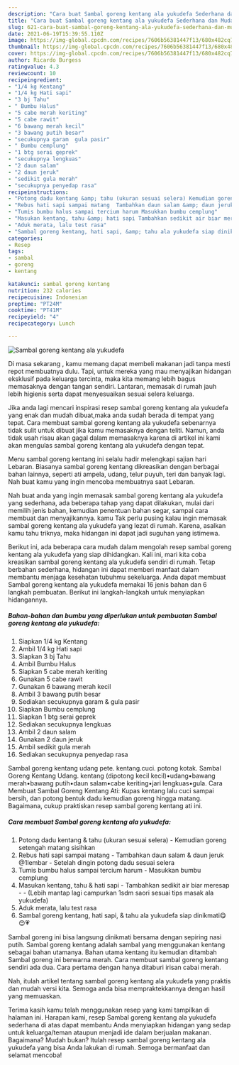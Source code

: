```yaml
---
description: "Cara buat Sambal goreng kentang ala yukudefa Sederhana dan Mudah Dibuat"
title: "Cara buat Sambal goreng kentang ala yukudefa Sederhana dan Mudah Dibuat"
slug: 621-cara-buat-sambal-goreng-kentang-ala-yukudefa-sederhana-dan-mudah-dibuat
date: 2021-06-19T15:39:55.110Z
image: https://img-global.cpcdn.com/recipes/7606b56381447f13/680x482cq70/sambal-goreng-kentang-ala-yukudefa-foto-resep-utama.jpg
thumbnail: https://img-global.cpcdn.com/recipes/7606b56381447f13/680x482cq70/sambal-goreng-kentang-ala-yukudefa-foto-resep-utama.jpg
cover: https://img-global.cpcdn.com/recipes/7606b56381447f13/680x482cq70/sambal-goreng-kentang-ala-yukudefa-foto-resep-utama.jpg
author: Ricardo Burgess
ratingvalue: 4.3
reviewcount: 10
recipeingredient:
- "1/4 kg Kentang"
- "1/4 kg Hati sapi"
- "3 bj Tahu"
- " Bumbu Halus"
- "5 cabe merah keriting"
- "5 cabe rawit"
- "6 bawang merah kecil"
- "3 bawang putih besar"
- "secukupnya garam  gula pasir"
- " Bumbu cemplung"
- "1 btg serai geprek"
- "secukupnya lengkuas"
- "2 daun salam"
- "2 daun jeruk"
- "sedikit gula merah"
- "secukupnya penyedap rasa"
recipeinstructions:
- "Potong dadu kentang &amp; tahu (ukuran sesuai selera) Kemudian goreng setengah matang sisihkan"
- "Rebus hati sapi sampai matang  Tambahkan daun salam &amp; daun jeruk @1lembar Setelah dingin potong dadu sesuai selera"
- "Tumis bumbu halus sampai tercium harum Masukkan bumbu cemplung"
- "Masukan kentang, tahu &amp; hati sapi Tambahkan sedikit air biar meresap  (Lebih mantap lagi campurkan 1sdm saori sesuai tips masak ala yukudefa)"
- "Aduk merata, lalu test rasa"
- "Sambal goreng kentang, hati sapi, &amp; tahu ala yukudefa siap dinikmati😋😍💗"
categories:
- Resep
tags:
- sambal
- goreng
- kentang

katakunci: sambal goreng kentang 
nutrition: 232 calories
recipecuisine: Indonesian
preptime: "PT24M"
cooktime: "PT41M"
recipeyield: "4"
recipecategory: Lunch

---
```



![Sambal goreng kentang ala yukudefa](https://img-global.cpcdn.com/recipes/7606b56381447f13/680x482cq70/sambal-goreng-kentang-ala-yukudefa-foto-resep-utama.jpg)

Di masa  sekarang , kamu memang dapat membeli makanan jadi tanpa mesti repot membuatnya dulu. Tapi, untuk mereka yang mau menyajikan hidangan eksklusif pada keluarga tercinta, maka kita memang lebih bagus memasaknya dengan tangan sendiri. Lantaran, memasak di rumah jauh lebih higienis serta dapat menyesuaikan sesuai selera keluarga.

Jika anda lagi mencari inspirasi resep sambal goreng kentang ala yukudefa yang enak dan mudah dibuat,maka anda sudah berada di tempat yang tepat. Cara membuat sambal goreng kentang ala yukudefa  sebenarnya tidak sulit untuk dibuat jika kamu memasaknya dengan teliti. Namun, anda tidak usah risau akan gagal dalam memasaknya 
karena di artikel ini kami akan mengulas sambal goreng kentang ala yukudefa dengan tepat.  

Menu sambal goreng kentang ini selalu hadir melengkapi sajian hari Lebaran. Biasanya sambal goreng kentang dikreasikan dengan berbagai bahan lainnya, seperti ati ampela, udang, telur puyuh, teri dan banyak lagi. Nah buat kamu yang ingin mencoba membuatnya saat Lebaran.

Nah buat anda yang ingin memasak sambal goreng kentang ala yukudefa yang sederhana, ada beberapa tahap yang dapat dilakukan, mulai dari memilih jenis bahan, kemudian penentuan bahan segar, sampai cara membuat dan menyajikannya. kamu Tak perlu pusing kalau ingin memasak sambal goreng kentang ala yukudefa yang lezat di rumah. Karena, asalkan kamu  tahu triknya, maka hidangan ini dapat jadi suguhan yang istimewa.

Berikut ini, ada beberapa cara mudah dalam mengolah resep sambal goreng kentang ala yukudefa yang siap dihidangkan. Kali ini, mari kita coba kreasikan sambal goreng kentang ala yukudefa sendiri di rumah. Tetap berbahan sederhana, hidangan ini dapat memberi manfaat dalam membantu menjaga kesehatan tubuhmu sekeluarga. Anda dapat membuat Sambal goreng kentang ala yukudefa memakai 16 jenis bahan dan 6 langkah pembuatan. Berikut ini langkah-langkah untuk menyiapkan hidangannya.

<!--inarticleads1-->

##### Bahan-bahan dan bumbu yang diperlukan untuk pembuatan Sambal goreng kentang ala yukudefa:

1. Siapkan 1/4 kg Kentang
1. Ambil 1/4 kg Hati sapi
1. Siapkan 3 bj Tahu
1. Ambil  Bumbu Halus
1. Siapkan 5 cabe merah keriting
1. Gunakan 5 cabe rawit
1. Gunakan 6 bawang merah kecil
1. Ambil 3 bawang putih besar
1. Sediakan secukupnya garam &amp; gula pasir
1. Siapkan  Bumbu cemplung
1. Siapkan 1 btg serai geprek
1. Sediakan secukupnya lengkuas
1. Ambil 2 daun salam
1. Gunakan 2 daun jeruk
1. Ambil sedikit gula merah
1. Sediakan secukupnya penyedap rasa


Sambal goreng kentang udang pete. kentang.cuci. potong kotak. Sambal Goreng Kentang Udang. kentang (dipotong kecil kecil)•udang•bawang merah•bawang putih•daun salam•cabe keriting•jari lengkuas•gula. Cara Membuat Sambal Goreng Kentang Ati: Kupas kentang lalu cuci sampai bersih, dan potong bentuk dadu kemudian goreng hingga matang. Bagaimana, cukup praktiskan resep sambal goreng kentang ati ini. 

<!--inarticleads2-->

##### Cara membuat Sambal goreng kentang ala yukudefa:

1. Potong dadu kentang &amp; tahu (ukuran sesuai selera) - Kemudian goreng setengah matang sisihkan
1. Rebus hati sapi sampai matang  - Tambahkan daun salam &amp; daun jeruk @1lembar - Setelah dingin potong dadu sesuai selera
1. Tumis bumbu halus sampai tercium harum - Masukkan bumbu cemplung
1. Masukan kentang, tahu &amp; hati sapi - Tambahkan sedikit air biar meresap -  - (Lebih mantap lagi campurkan 1sdm saori sesuai tips masak ala yukudefa)
1. Aduk merata, lalu test rasa
1. Sambal goreng kentang, hati sapi, &amp; tahu ala yukudefa siap dinikmati😋😍💗


Sambal goreng ini bisa langsung dinikmati bersama dengan sepiring nasi putih. Sambal goreng kentang adalah sambal yang menggunakan kentang sebagai bahan utamanya. Bahan utama kentang itu kemudian ditambah Sambal goreng ini berwarna merah. Cara membuat sambal goreng kentang sendiri ada dua. Cara pertama dengan hanya ditaburi irisan cabai merah. 

Nah, itulah artikel tentang  sambal goreng kentang ala yukudefa  yang praktis dan mudah versi kita. Semoga anda bisa mempraktekkannya dengan hasil yang memuaskan. 

Terima kasih kamu telah menggunakan resep yang kami tampilkan di halaman ini. Harapan kami, resep  Sambal goreng kentang ala yukudefa sederhana di atas dapat membantu Anda menyiapkan hidangan yang sedap untuk keluarga/teman ataupun menjadi ide dalam berjualan makanan. Bagaimana? Mudah bukan? Itulah resep sambal goreng kentang ala yukudefa yang bisa Anda lakukan di rumah. Semoga bermanfaat dan selamat mencoba!

